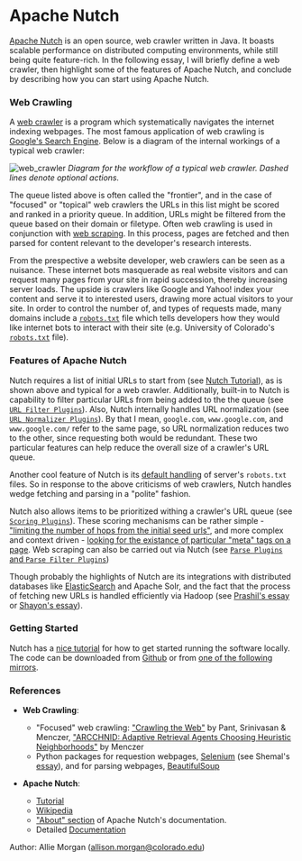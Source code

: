 # Apache Nutch

[Apache Nutch](http://nutch.apache.org) is an open source, web crawler written in Java. It boasts scalable performance on distributed computing environments, while still being quite feature-rich. In the following essay, I will briefly define a web crawler, then highlight some of the features of Apache Nutch, and conclude by describing how you can start using Apache Nutch.

### Web Crawling

A [web crawler](https://en.wikipedia.org/wiki/Web_crawler) is a program which systematically navigates the internet indexing webpages. The most famous application of web crawling is [Google's Search Engine](https://www.google.com/search/howsearchworks/crawling-indexing/). Below is a diagram of the internal workings of a typical web crawler:

![web_crawler](https://user-images.githubusercontent.com/6633242/36811402-e6aa7554-1c8a-11e8-95b6-1f066fbbb5f6.png)
_Diagram for the workflow of a typical web crawler. Dashed lines denote optional actions._

The queue listed above is often called the "frontier", and in the case of "focused" or "topical" web crawlers the URLs in this list might be scored and ranked in a priority queue. In addition, URLs might be filtered from the queue based on their domain or filetype. Often web crawling is used in conjunction with [web scraping](https://en.wikipedia.org/wiki/Web_scraping). In this process, pages are fetched and then parsed for content relevant to the developer's research interests.

From the prespective a website developer, web crawlers can be seen as a nuisance. These internet bots masquerade as real website visitors and can request many pages from your site in rapid succession, thereby increasing server loads. The upside is crawlers like Google and Yahoo! index your content and serve it to interested users, drawing more actual visitors to your site. In order to control the number of, and types of requests made, many domains include a [`robots.txt`](https://en.wikipedia.org/wiki/Robots_exclusion_standard) file which tells developers how they would like internet bots to interact with their site (e.g. University of Colorado's [`robots.txt`](https://www.colorado.edu/robots.txt) file).

### Features of Apache Nutch

Nutch requires a list of initial URLs to start from (see [Nutch Tutorial](https://wiki.apache.org/nutch/NutchTutorial#Introduction)), as is shown above and typical for a web crawler. Additionally, built-in to Nutch is capability to filter particular URLs from being added to the the queue (see [`URL Filter Plugins`](http://nutch.apache.org/apidocs/apidocs-1.14/index.html)). Also, Nutch internally handles URL normalization (see [`URL Normalizer Plugins`](http://nutch.apache.org/apidocs/apidocs-1.14/index.html)). By that I mean, `google.com`, `www.google.com`, and `www.google.com/` refer to the same page, so URL normalization reduces two to the other, since requesting both would be redundant. These two particular features can help reduce the overall size of a crawler's URL queue. 

Another cool feature of Nutch is its [default handling](http://nutch.apache.org/bot.html) of server's `robots.txt` files. So in response to the above criticisms of web crawlers, Nutch handles wedge fetching and parsing in a "polite" fashion.

Nutch also allows items to be prioritized withing a crawler's URL queue (see [`Scoring Plugins`](http://nutch.apache.org/apidocs/apidocs-1.14/index.html)). These scoring mechanisms can be rather simple - ["limiting the number of hops from the initial seed urls"](http://nutch.apache.org/apidocs/apidocs-1.14/org/apache/nutch/scoring/depth/package-summary.html), and more complex and context driven - [looking for the existance of particular "meta" tags on a page](http://nutch.apache.org/apidocs/apidocs-1.14/org/apache/nutch/scoring/urlmeta/package-summary.html). Web scraping can also be carried out via Nutch (see [`Parse Plugins` and `Parse Filter Plugins`](http://nutch.apache.org/apidocs/apidocs-1.14/index.html))

Though probably the highlights of Nutch are its integrations with distributed databases like [ElasticSearch](https://github.com/kenbod/5828_S18/wiki/Elasticsearch:-Overview) and Apache Solr, and the fact that the process of fetching new URLs is handled efficiently via Hadoop (see [Prashil's essay](https://github.com/kenbod/5828_S18/wiki/Hadoop:-Overview) or [Shayon's essay](https://github.com/kenbod/5828_S18/wiki/Scheduling-Algorithms-in-Hadoop)). 

### Getting Started

Nutch has a [nice tutorial](https://wiki.apache.org/nutch/NutchTutorial) for how to get started running the software locally. The code can be downloaded from [Github](https://github.com/apache/nutch) or from [one of the following mirrors](http://www.apache.org/dyn/closer.cgi/nutch/).

### References
- **Web Crawling**:
	- "Focused" web crawling: ["Crawling the Web"](http://www.divms.uiowa.edu/~psriniva/Papers/crawlingFinal.pdf) by Pant, Srinivasan & Menczer, ["ARCCHNID: Adaptive Retrieval Agents Choosing Heuristic Neighborhoods"](https://dl.acm.org/citation.cfm?id=657140) by Menczer
	- Python packages for requestion webpages, [Selenium](http://selenium-python.readthedocs.io) (see Shemal's [essay](https://github.com/kenbod/5828_S18/wiki/Selenium-Framework:Overview)), and for parsing webpages, [BeautifulSoup](https://www.crummy.com/software/BeautifulSoup/)

- **Apache Nutch**:
	- [Tutorial](https://wiki.apache.org/nutch/NutchTutorial)
	- [Wikipedia](https://en.wikipedia.org/wiki/Apache_Nutch)
	- ["About" section](https://wiki.apache.org/nutch/FrontPage#What_is_Apache_Nutch.3F) of Apache Nutch's documentation.
	- Detailed [Documentation](http://nutch.apache.org/apidocs/apidocs-1.14/index.html)

Author: Allie Morgan (allison.morgan@colorado.edu)
